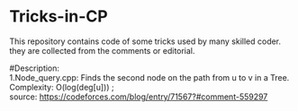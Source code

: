 # Tricks-in-CP
This repository contains code of some tricks used by many skilled coder. they are collected from the comments or editorial.

#Description: <br>
1.Node_query.cpp: Finds the second node on the path from u to v in a Tree. <br>
Complexity: O(log(deg[u])) ; <br>
source: https://codeforces.com/blog/entry/71567?#comment-559297 <br>

